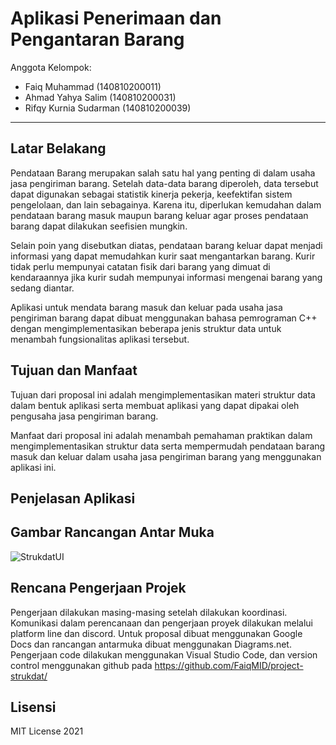 # Aplikasi Penerimaan dan Pengantaran Barang

Anggota Kelompok:
* Faiq Muhammad (140810200011)
* Ahmad Yahya Salim (140810200031)
* Rifqy Kurnia Sudarman (140810200039)
---
## Latar Belakang
Pendataan Barang merupakan salah satu hal yang penting di dalam usaha jasa pengiriman barang. Setelah data-data barang diperoleh, data tersebut dapat digunakan sebagai statistik kinerja pekerja, keefektifan sistem pengelolaan, dan lain sebagainya. Karena itu, diperlukan kemudahan dalam pendataan barang masuk maupun barang keluar agar proses pendataan barang dapat dilakukan seefisien mungkin. 

Selain poin yang disebutkan diatas, pendataan barang keluar dapat menjadi informasi yang dapat memudahkan kurir saat mengantarkan barang. Kurir tidak perlu mempunyai catatan fisik dari barang yang dimuat di kendaraannya jika kurir sudah mempunyai informasi mengenai barang yang sedang diantar.

Aplikasi untuk mendata barang masuk dan keluar pada usaha jasa pengiriman barang dapat dibuat menggunakan bahasa pemrograman C++ dengan mengimplementasikan beberapa jenis struktur data untuk menambah fungsionalitas aplikasi tersebut.

## Tujuan dan Manfaat
<p>Tujuan dari proposal ini adalah mengimplementasikan materi struktur data dalam bentuk aplikasi serta membuat aplikasi yang dapat dipakai oleh pengusaha jasa pengiriman barang.</p>
<p>Manfaat dari proposal ini adalah menambah pemahaman praktikan dalam mengimplementasikan struktur data serta mempermudah pendataan barang masuk dan keluar dalam usaha jasa pengiriman barang yang menggunakan aplikasi ini. </p>

## Penjelasan Aplikasi


## Gambar Rancangan Antar Muka
<!--
Buat rancangan antar muka selengkap mungkin sesuai fungsi aplikasinya. rancangan antar muka
diusahakan serapih dan seindah mungkin. tools yang digunakan dalam pembuatan rancangan gambar
dibebaskan sesuai kreatifitas kalian
!-->
![StrukdatUI](https://user-images.githubusercontent.com/67610949/117093545-74688b80-ad8b-11eb-8937-dad08d7443fa.png)


## Rencana Pengerjaan Projek
<!--
Dalam kondisi pandemi seperti ini, tidak memungkinkan untuk bertemu bertatap muka. Maka dari itu
jelaskan bagaimana kalian bekerja sama, berkoordinasi, pembagian kerja.Tools apa yang kalian gunakan
untuk bekerja bersama sama cth github, google docs, google meet
!-->
Pengerjaan dilakukan masing-masing setelah dilakukan koordinasi.
Komunikasi dalam perencanaan dan pengerjaan proyek dilakukan melalui platform line dan discord. Untuk proposal dibuat menggunakan Google Docs dan rancangan antarmuka dibuat menggunakan Diagrams.net. 
Pengerjaan code dilakukan menggunakan Visual Studio Code, dan version control menggunakan github pada https://github.com/FaiqMID/project-strukdat/

## Lisensi

MIT License 2021
